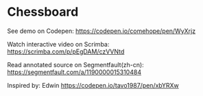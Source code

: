 # Chessboard

See demo on Codepen: https://codepen.io/comehope/pen/WyXrjz

Watch interactive video on Scrimba: https://scrimba.com/p/pEgDAM/czVVNtd

Read annotated source on Segmentfault(zh-cn): https://segmentfault.com/a/1190000015310484

Inspired by: Edwin https://codepen.io/tavo1987/pen/xbYRXw
